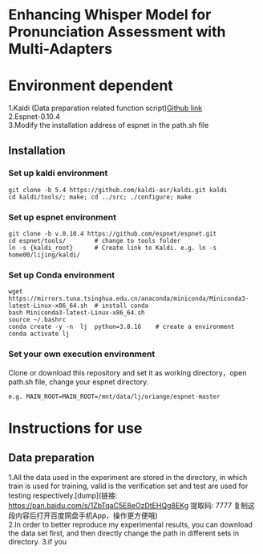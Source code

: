 # Enhancing Whisper Model for Pronunciation Assessment with Multi-Adapters

# Environment dependent
1.Kaldi (Data preparation related function script)[Github link](https://github.com/kaldi-asr/kaldi)  
2.Espnet-0.10.4  
3.Modify the installation address of espnet in the path.sh file  
## Installation  
### Set up kaldi environment  
```
git clone -b 5.4 https://github.com/kaldi-asr/kaldi.git kaldi  
cd kaldi/tools/; make; cd ../src; ./configure; make  
```
### Set up espnet environment
```
git clone -b v.0.10.4 https://github.com/espnet/espnet.git  
cd espnet/tools/        # change to tools folder  
ln -s {kaldi_root}      # Create link to Kaldi. e.g. ln -s home00/lijing/kaldi/  
```
### Set up Conda environment  
```
wget https://mirrors.tuna.tsinghua.edu.cn/anaconda/miniconda/Miniconda3-latest-Linux-x86_64.sh  # install conda
bash Miniconda3-latest-Linux-x86_64.sh
source ~/.bashrc
conda create -y -n  lj  python=3.8.16    # create a environment
conda activate lj
```
### Set your own execution environment
Clone or download this repository and set it as working directory，open path.sh file, change your espnet directory.  
```
e.g. MAIN_ROOT=MAIN_ROOT=/mnt/data/lj/oriange/espnet-master  
```
# Instructions for use
## Data preparation  
1.All the data used in the experiment are stored in the directory, in which train is used for training, valid is the verification set and test are used for testing respectively.[dump](链接: https://pan.baidu.com/s/1ZbTqaC5E8eOzDtEHQg8EKg 提取码: 7777 复制这段内容后打开百度网盘手机App，操作更方便哦)  
2.In order to better reproduce my experimental results, you can download the data set first, and then directly change the path in different sets in directory. 
3.if you 
